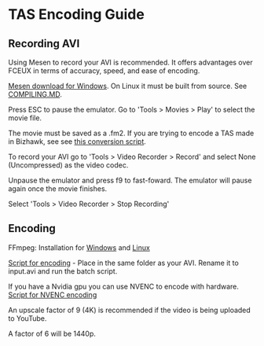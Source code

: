 # TAS Encoding Guide
## Recording AVI
Using Mesen to record your AVI is recommended. It offers advantages over FCEUX in terms of accuracy, speed, and ease of encoding.

[Mesen download for Windows](https://www.mesen.ca/download.php). On Linux it must be built from source. See [COMPILING.MD](https://github.com/SourMesen/Mesen/).

Press ESC to pause the emulator. Go to 'Tools > Movies > Play' to select the movie file.

The movie must be saved as a .fm2. If you are trying to encode a TAS made in Bizhawk, see see [this conversion script](https://github.com/108Pi/BK2ToFM2).

To record your AVI go to 'Tools > Video Recorder > Record' and select None (Uncompressed) as the video codec. 

Unpause the emulator and press f9 to fast-foward. The emulator will pause again once the movie finishes. 

Select 'Tools > Video Recorder > Stop Recording'

## Encoding
FFmpeg: Installation for [Windows](https://www.wikihow.com/Install-FFmpeg-on-Windows) and [Linux](https://linuxize.com/post/how-to-install-ffmpeg-on-debian-9/)

[Script for encoding](Encode.bat) - Place in the same folder as your AVI. Rename it to input.avi and run the batch script. 

If you have a Nvidia gpu you can use NVENC to encode with hardware. [Script for NVENC encoding](EncodeNVENC.bat)

An upscale factor of 9 (4K) is recommended if the video is being uploaded to YouTube.

A factor of 6 will be 1440p. 
